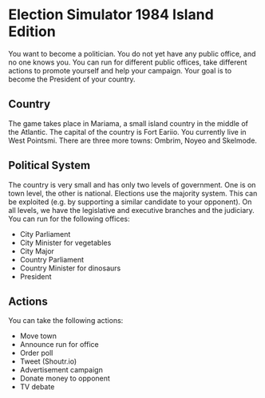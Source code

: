 # Election Simulator 1984 Island Edition

You want to become a politician. You do not yet have any public office, and no one knows you. You can run for different public offices, take different actions to promote yourself and help your campaign. Your goal is to become the President of your country.

## Country
The game takes place in Mariama, a small island country in the middle of the Atlantic. The capital of the country is Fort Eariio. You currently live in West Pointsmi. There are three more towns: Ombrim, Noyeo and Skelmode.

## Political System
The country is very small and has only two levels of government. One is on town level, the other is national.
Elections use the majority system. This can be exploited (e.g. by supporting a similar candidate to your opponent).
On all levels, we have the legislative and executive branches and the judiciary.
You can run for the following offices:
 - City Parliament
 - City Minister for vegetables
 - City Major
 - Country Parliament
 - Country Minister for dinosaurs
 - President

## Actions
You can take the following actions:
 - Move town
 - Announce run for office
 - Order poll
 - Tweet (Shoutr.io)
 - Advertisement campaign
 - Donate money to opponent
 - TV debate
